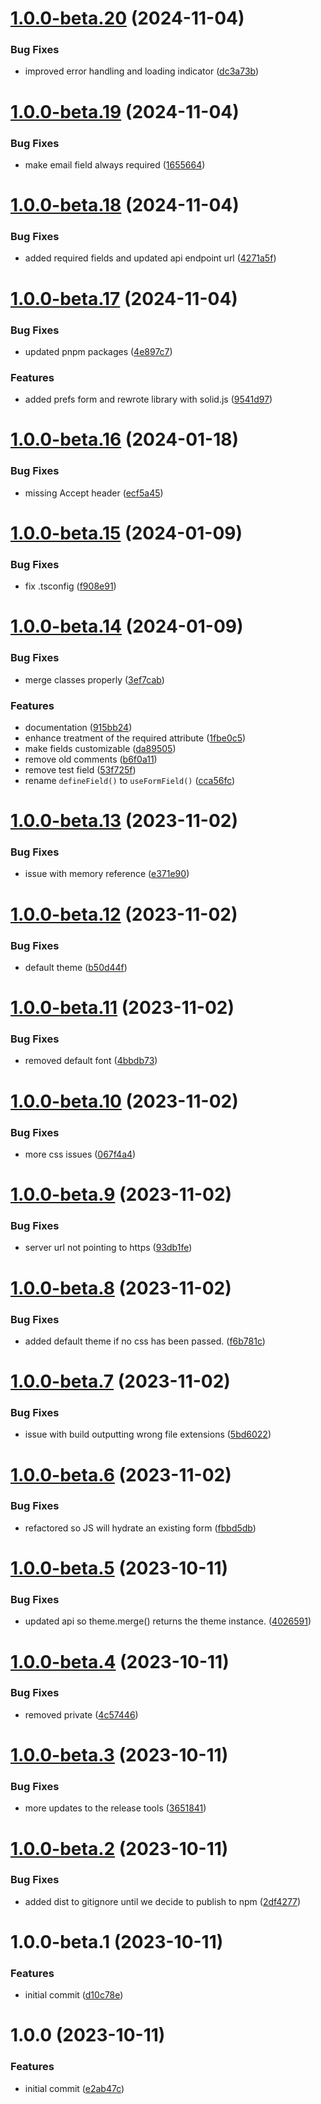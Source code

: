 # [1.0.0-beta.20](https://github.com/ActiveEngagement/listelixr-js/compare/v1.0.0-beta.19...v1.0.0-beta.20) (2024-11-04)


### Bug Fixes

* improved error handling and loading indicator ([dc3a73b](https://github.com/ActiveEngagement/listelixr-js/commit/dc3a73bc99b29b143329bc7f50d099753dbe52be))

# [1.0.0-beta.19](https://github.com/ActiveEngagement/listelixr-js/compare/v1.0.0-beta.18...v1.0.0-beta.19) (2024-11-04)


### Bug Fixes

* make email field always required ([1655664](https://github.com/ActiveEngagement/listelixr-js/commit/16556648475c6b89145d72d76c55357738c4d2a6))

# [1.0.0-beta.18](https://github.com/ActiveEngagement/listelixr-js/compare/v1.0.0-beta.17...v1.0.0-beta.18) (2024-11-04)


### Bug Fixes

* added required fields and updated api endpoint url ([4271a5f](https://github.com/ActiveEngagement/listelixr-js/commit/4271a5f80c0ae8b5ec26c99e18cde0acd553286b))

# [1.0.0-beta.17](https://github.com/ActiveEngagement/listelixr-js/compare/v1.0.0-beta.16...v1.0.0-beta.17) (2024-11-04)


### Bug Fixes

* updated pnpm packages ([4e897c7](https://github.com/ActiveEngagement/listelixr-js/commit/4e897c77ea1188fc13a84758de8f12672e6e1506))


### Features

* added prefs form and rewrote library with solid.js ([9541d97](https://github.com/ActiveEngagement/listelixr-js/commit/9541d974ebeff82880853893ae872d13d742d9e3))

# [1.0.0-beta.16](https://github.com/ActiveEngagement/listelixr-js/compare/v1.0.0-beta.15...v1.0.0-beta.16) (2024-01-18)


### Bug Fixes

* missing Accept header ([ecf5a45](https://github.com/ActiveEngagement/listelixr-js/commit/ecf5a45eeeb53381ccef6a478de810e89872d581))

# [1.0.0-beta.15](https://github.com/ActiveEngagement/listelixr-js/compare/v1.0.0-beta.14...v1.0.0-beta.15) (2024-01-09)


### Bug Fixes

* fix .tsconfig ([f908e91](https://github.com/ActiveEngagement/listelixr-js/commit/f908e9122bf34db50801a44e7977b5756640af40))

# [1.0.0-beta.14](https://github.com/ActiveEngagement/listelixr-js/compare/v1.0.0-beta.13...v1.0.0-beta.14) (2024-01-09)


### Bug Fixes

* merge classes properly ([3ef7cab](https://github.com/ActiveEngagement/listelixr-js/commit/3ef7cab5e3c0a1b6fd4e890fed42ac0c25f6ba4f))


### Features

* documentation ([915bb24](https://github.com/ActiveEngagement/listelixr-js/commit/915bb24fb9fa37ac57d70d9538ac8ad21970882c))
* enhance treatment of the required attribute ([1fbe0c5](https://github.com/ActiveEngagement/listelixr-js/commit/1fbe0c52b6499091147220db04b31486b511424d))
* make fields customizable ([da89505](https://github.com/ActiveEngagement/listelixr-js/commit/da89505fdc6efa4b421fa04f3fddc34d31a8bf4a))
* remove old comments ([b6f0a11](https://github.com/ActiveEngagement/listelixr-js/commit/b6f0a11333c8293b6b086bf1a8879ec744aef102))
* remove test field ([53f725f](https://github.com/ActiveEngagement/listelixr-js/commit/53f725fee689b1fd5e4a389df7f999137f28c8c8))
* rename `defineField()` to `useFormField()` ([cca56fc](https://github.com/ActiveEngagement/listelixr-js/commit/cca56fceb6a474f09e343015d1f6e5baa134ee9f))

# [1.0.0-beta.13](https://github.com/ActiveEngagement/listelixr-js/compare/v1.0.0-beta.12...v1.0.0-beta.13) (2023-11-02)


### Bug Fixes

* issue with memory reference ([e371e90](https://github.com/ActiveEngagement/listelixr-js/commit/e371e90d376d1cb1fddb360f75dbaf21a349c2ba))

# [1.0.0-beta.12](https://github.com/ActiveEngagement/listelixr-js/compare/v1.0.0-beta.11...v1.0.0-beta.12) (2023-11-02)


### Bug Fixes

* default theme ([b50d44f](https://github.com/ActiveEngagement/listelixr-js/commit/b50d44f1c1a832a43341c17454cf07eb7915e6ba))

# [1.0.0-beta.11](https://github.com/ActiveEngagement/listelixr-js/compare/v1.0.0-beta.10...v1.0.0-beta.11) (2023-11-02)


### Bug Fixes

* removed default font ([4bbdb73](https://github.com/ActiveEngagement/listelixr-js/commit/4bbdb73722a0c19e1553704d25bdef4aa44e1949))

# [1.0.0-beta.10](https://github.com/ActiveEngagement/listelixr-js/compare/v1.0.0-beta.9...v1.0.0-beta.10) (2023-11-02)


### Bug Fixes

* more css issues ([067f4a4](https://github.com/ActiveEngagement/listelixr-js/commit/067f4a4bc060491f6d2861d6e8b904a19d0267b6))

# [1.0.0-beta.9](https://github.com/ActiveEngagement/listelixr-js/compare/v1.0.0-beta.8...v1.0.0-beta.9) (2023-11-02)


### Bug Fixes

* server url not pointing to https ([93db1fe](https://github.com/ActiveEngagement/listelixr-js/commit/93db1fe190e17e37cd4dfdbed462391cb7515085))

# [1.0.0-beta.8](https://github.com/ActiveEngagement/listelixr-js/compare/v1.0.0-beta.7...v1.0.0-beta.8) (2023-11-02)


### Bug Fixes

* added default theme if no css has been passed. ([f6b781c](https://github.com/ActiveEngagement/listelixr-js/commit/f6b781c9dc0c70e9af3ecc079bf856d45f86004f))

# [1.0.0-beta.7](https://github.com/ActiveEngagement/listelixr-js/compare/v1.0.0-beta.6...v1.0.0-beta.7) (2023-11-02)


### Bug Fixes

* issue with build outputting wrong file extensions ([5bd6022](https://github.com/ActiveEngagement/listelixr-js/commit/5bd60226e094dd55db7aabc52436418d805080ad))

# [1.0.0-beta.6](https://github.com/ActiveEngagement/listelixr-js/compare/v1.0.0-beta.5...v1.0.0-beta.6) (2023-11-02)


### Bug Fixes

* refactored so JS will hydrate an existing form ([fbbd5db](https://github.com/ActiveEngagement/listelixr-js/commit/fbbd5db215784d79d6c1a7bf73a0be67694089e8))

# [1.0.0-beta.5](https://github.com/ActiveEngagement/listelixr-js/compare/v1.0.0-beta.4...v1.0.0-beta.5) (2023-10-11)


### Bug Fixes

* updated api so theme.merge() returns the theme instance. ([4026591](https://github.com/ActiveEngagement/listelixr-js/commit/40265913bcc6009172d9d65ce03a1dd234a1883f))

# [1.0.0-beta.4](https://github.com/ActiveEngagement/listelixr-js/compare/v1.0.0-beta.3...v1.0.0-beta.4) (2023-10-11)


### Bug Fixes

* removed private ([4c57446](https://github.com/ActiveEngagement/listelixr-js/commit/4c5744677c2250759c58218a090c5f07e72e10ef))

# [1.0.0-beta.3](https://github.com/ActiveEngagement/listelixr-js/compare/v1.0.0-beta.2...v1.0.0-beta.3) (2023-10-11)


### Bug Fixes

* more updates to the release tools ([3651841](https://github.com/ActiveEngagement/listelixr-js/commit/3651841aec3bc8480e35aea3878745bf03552318))

# [1.0.0-beta.2](https://github.com/ActiveEngagement/listelixr-js/compare/v1.0.0-beta.1...v1.0.0-beta.2) (2023-10-11)


### Bug Fixes

* added dist to gitignore until we decide to publish to npm ([2df4277](https://github.com/ActiveEngagement/listelixr-js/commit/2df4277adb7b1fca603d816f22f3bd825625efae))

# 1.0.0-beta.1 (2023-10-11)


### Features

* initial commit ([d10c78e](https://github.com/ActiveEngagement/listelixr-js/commit/d10c78efa55db20ae9d332df52d4ff2bb8ebc245))

# 1.0.0 (2023-10-11)


### Features

* initial commit ([e2ab47c](https://github.com/ActiveEngagement/listelixr-js/commit/e2ab47cb80f8128719ad992ea92cacbd78591fa0))
